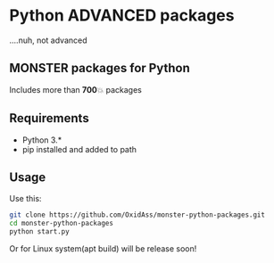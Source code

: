 # Python ADVANCED packages

....nuh, not advanced

## MONSTER packages for Python

Includes more than **700**💥 packages

## Requirements

- Python 3.*
- pip installed and added to path

## Usage

Use this:
```bash
git clone https://github.com/OxidAss/monster-python-packages.git
cd monster-python-packages
python start.py
```
Or for Linux system(apt build) will be release soon!